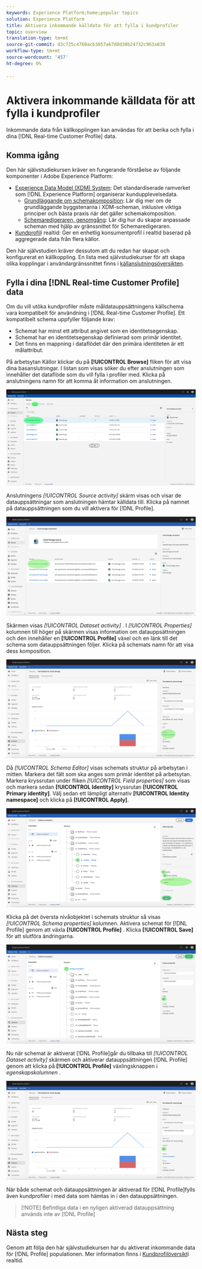 ```yaml
---
keywords: Experience Platform;home;popular topics
solution: Experience Platform
title: Aktivera inkommande källdata för att fylla i kundprofiler
topic: overview
translation-type: tm+mt
source-git-commit: d3c725c4760acb3857a67d0d30b24732c963a030
workflow-type: tm+mt
source-wordcount: '457'
ht-degree: 0%

---
```



# Aktivera inkommande källdata för att fylla i kundprofiler

Inkommande data från källkopplingen kan användas för att berika och fylla i dina [!DNL Real-time Customer Profile] data.

## Komma igång

Den här självstudiekursen kräver en fungerande förståelse av följande komponenter i Adobe Experience Platform:

- [Experience Data Model (XDM) System](../../../xdm/home.md): Det standardiserade ramverket som [!DNL Experience Platform] organiserar kundupplevelsedata.
   - [Grundläggande om schemakomposition](../../../xdm/schema/composition.md): Lär dig mer om de grundläggande byggstenarna i XDM-scheman, inklusive viktiga principer och bästa praxis när det gäller schemakomposition.
   - [Schemaredigeraren, genomgång](../../../xdm/tutorials/create-schema-ui.md): Lär dig hur du skapar anpassade scheman med hjälp av gränssnittet för Schemaredigeraren.
- [Kundprofil](../../../profile/home.md)i realtid: Ger en enhetlig konsumentprofil i realtid baserad på aggregerade data från flera källor.

Den här självstudien kräver dessutom att du redan har skapat och konfigurerat en källkoppling.  En lista med självstudiekurser för att skapa olika kopplingar i användargränssnittet finns i [källanslutningsöversikten](../../home.md).

## Fylla i dina [!DNL Real-time Customer Profile] data

Om du vill utöka kundprofiler måste måldatauppsättningens källschema vara kompatibelt för användning i [!DNL Real-time Customer Profile]. Ett kompatibelt schema uppfyller följande krav:

- Schemat har minst ett attribut angivet som en identitetsegenskap.
- Schemat har en identitetsegenskap definierad som primär identitet.
- Det finns en mappning i dataflödet där den primära identiteten är ett målattribut.

På arbetsytan Källor klickar du på **[!UICONTROL Browse]** fliken för att visa dina basanslutningar. I listan som visas söker du efter anslutningen som innehåller det dataflöde som du vill fylla i profiler med. Klicka på anslutningens namn för att komma åt information om anslutningen.

![](../../images/tutorials/dataflow/cloud-storage/batch/browse.png)

Anslutningens *[!UICONTROL Source activity]* skärm visas och visar de datauppsättningar som anslutningen hämtar källdata till. Klicka på namnet på datauppsättningen som du vill aktivera för [!DNL Profile].

![](../../images/tutorials/dataflow/cloud-storage/batch/dataset-dataflow.png)

Skärmen visas *[!UICONTROL Dataset activity]* . I *[!UICONTROL Properties]* kolumnen till höger på skärmen visas information om datauppsättningen och den innehåller en **[!UICONTROL Profile]** växel och en länk till det schema som datauppsättningen följer. Klicka på schemats namn för att visa dess komposition.

![](../../images/tutorials/dataflow/cloud-storage/batch/select-dataset-schema.png)

Då *[!UICONTROL Schema Editor]* visas schemats struktur på arbetsytan i mitten. Markera det fält som ska anges som primär identitet på arbetsytan. Markera kryssrutan under fliken *[!UICONTROL Field properties]* som visas och markera sedan **[!UICONTROL Identity]** kryssrutan **[!UICONTROL Primary identity]**. Välj sedan ett lämpligt alternativ **[!UICONTROL Identity namespace]** och klicka på **[!UICONTROL Apply]**.

![](../../images/tutorials/dataflow/cloud-storage/batch/set-schema-identity.png)

Klicka på det översta nivåobjektet i schemats struktur så visas *[!UICONTROL Schema properties]* kolumnen. Aktivera schemat för [!DNL Profile] genom att växla **[!UICONTROL Profile]** . Klicka **[!UICONTROL Save]** för att slutföra ändringarna.

![](../../images/tutorials/dataflow/cloud-storage/batch/enable-profile.png)

Nu när schemat är aktiverat [!DNL Profile]går du tillbaka till *[!UICONTROL Dataset activity]* skärmen och aktiverar datauppsättningen [!DNL Profile] genom att klicka på **[!UICONTROL Profile]** växlingsknappen i *egenskapskolumnen* .

![](../../images/tutorials/dataflow/cloud-storage/batch/enable-dataset-profile.png)

När både schemat och datauppsättningen är aktiverad för [!DNL Profile]fylls även kundprofiler i med data som hämtas in i den datauppsättningen.

>[!NOTE] Befintliga data i en nyligen aktiverad datauppsättning används inte av [!DNL Profile]

## Nästa steg

Genom att följa den här självstudiekursen har du aktiverat inkommande data för [!DNL Profile] populationen. Mer information finns i [Kundprofilöversikt](../../../profile/home.md)i realtid.